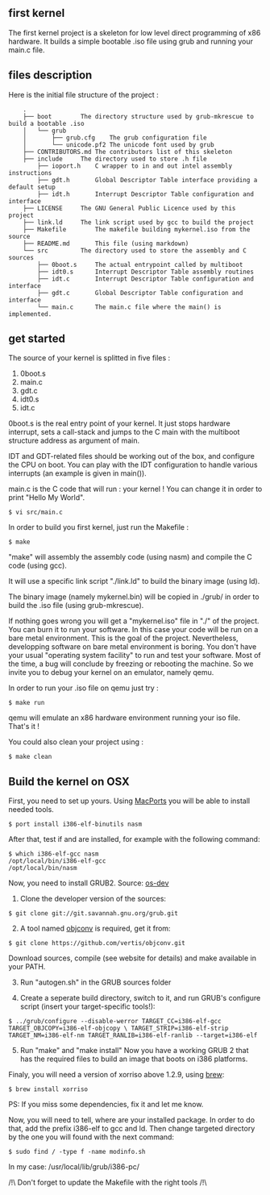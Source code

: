 first kernel
------------

The first kernel project is a skeleton for low level direct programming of x86 hardware. 
It builds a simple bootable .iso file using grub and running your main.c file. 

## files description
 
Here is the initial file structure of the project : 

```
	.
	├── boot		The directory structure used by grub-mkrescue to build a bootable .iso
	│   └── grub		
	│       ├── grub.cfg	The grub configuration file
	│       └── unicode.pf2	The unicode font used by grub
	├── CONTRIBUTORS.md	The contributors list of this skeleton
	├── include		The directory used to store .h file
	    ├── ioport.h	C wrapper to in and out intel assembly instructions 
	    ├── gdt.h		Global Descriptor Table interface providing a default setup
	    ├── idt.h		Interrupt Descriptor Table configuration and interface
	├── LICENSE		The GNU General Public Licence used by this project
	├── link.ld		The link script used by gcc to build the project
	├── Makefile		The makefile building mykernel.iso from the source 
	├── README.md		This file (using markdown)
	└── src			The directory used to store the assembly and C sources
	    ├── 0boot.s		The actual entrypoint called by multiboot
	    ├── idt0.s		Interrupt Descriptor Table assembly routines
	    ├── idt.c		Interrupt Descriptor Table configuration and interface
	    ├── gdt.c		Global Descriptor Table configuration and interface
	    └── main.c		The main.c file where the main() is implemented.
```

## get started

The source of your kernel is splitted in five files : 
1. 0boot.s 
2. main.c
4. gdt.c
5. idt0.s
6. idt.c

0boot.s is the real entry point of your kernel. It just stops hardware interrupt, sets a call-stack and
jumps to the C main with the multiboot structure address as argument of main.

IDT and GDT-related files should be working out of the box, and configure the CPU on boot. You can play
with the IDT configuration to handle various interrupts (an example is given in main()).

main.c is the C code that will run : your kernel ! You can change it in order to print "Hello My World".

	$ vi src/main.c   

In order to build you first kernel, just run the Makefile :

	$ make

"make" will assembly the assembly code (using nasm) and compile the C code (using gcc). 

It will use a specific link script "./link.ld" to build the binary image (using ld). 

The binary image (namely mykernel.bin) will be copied in ./grub/ in order to build the .iso file 
(using grub-mkrescue). 

If nothing goes wrong you will get a "mykernel.iso" file in "./" of the project. 
You can burn it to run your software. In this case your code will be run on a bare metal environment. 
This is the goal of the project. Nevertheless, developping software on bare metal environment is boring.
You don't have your usual "operating system facility" to run and test your software. 
Most of the time, a bug will conclude by freezing or rebooting the machine. So we invite you to debug your
kernel on an emulator, namely qemu.

In order to run your .iso file on qemu just try :

	$ make run

qemu will emulate an x86 hardware environment running your iso file. That's it ! 


You could also clean your project using :

	$ make clean

## Build the kernel on OSX

First, you need to set up yours. Using [MacPorts](https://www.macports.org/install.php) you will be able to install needed tools.

	$ port install i386-elf-binutils nasm


After that, test if and are installed, for example with the following command:

	$ which i386-elf-gcc nasm
	/opt/local/bin/i386-elf-gcc
	/opt/local/bin/nasm

Now, you need to install GRUB2. Source: [os-dev](http://wiki.osdev.org/GRUB_2#Installing_GRUB_2_on_OS_X)

1. Clone the developer version of the sources:

```
$ git clone git://git.savannah.gnu.org/grub.git
```
2. A tool named [objconv](https://github.com/vertis/objconv) is required, get it from:
```
$ git clone https://github.com/vertis/objconv.git
```
Download sources, compile (see website for details) and make available in your PATH.

3. Run "autogen.sh" in the GRUB sources folder 

4. Create a seperate build directory, switch to it, and run GRUB's configure script (insert your target-specific tools!): 
```
$ ../grub/configure --disable-werror TARGET_CC=i386-elf-gcc TARGET_OBJCOPY=i386-elf-objcopy \ TARGET_STRIP=i386-elf-strip TARGET_NM=i386-elf-nm TARGET_RANLIB=i386-elf-ranlib --target=i386-elf
```
5. Run "make" and "make install" 
Now you have a working GRUB 2 that has the required files to build an image that boots on i386 platforms. 

Finaly, you will need a version of xorriso above 1.2.9, using [brew](https://brew.sh/):

	$ brew install xorriso

PS: If you miss some dependencies, fix it and let me know.

Now, you will need to tell, where are your installed package. In order to do that, add the prefix i386-elf to gcc and ld. Then change targeted directory by the one you will found with the next command:

	$ sudo find / -type f -name modinfo.sh

In my case: /usr/local/lib/grub/i386-pc/

/!\ Don't forget to update the Makefile with the right tools /!\
